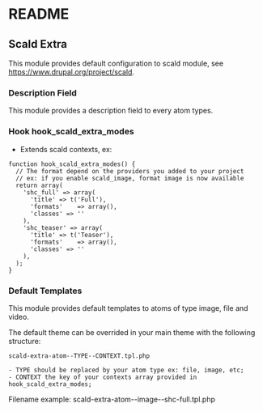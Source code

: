 # README

## Scald Extra
This module provides default configuration to scald module, 
see https://www.drupal.org/project/scald.

### Description Field
This module provides a description field to every atom types.

### Hook hook_scald_extra_modes
- Extends scald contexts, ex: 

```
function hook_scald_extra_modes() {
  // The format depend on the providers you added to your project
  // ex: if you enable scald_image, format image is now available
  return array(
    'shc_full' => array(
      'title' => t('Full'),
      'formats'    => array(),
      'classes' => ''
    ),
    'shc_teaser' => array(
      'title' => t('Teaser'),
      'formats'    => array(),
      'classes' => ''
    ),
  );
}
```

### Default Templates
This module provides default templates to atoms of type image, file and video.

The default theme can be overrided in your main theme with the following structure:
	
	scald-extra-atom--TYPE--CONTEXT.tpl.php

	- TYPE should be replaced by your atom type ex: file, image, etc;
	- CONTEXT the key of your contexts array provided in hook_scald_extra_modes;

Filename example: 
	scald-extra-atom--image--shc-full.tpl.php